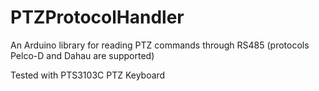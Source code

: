 # PTZProtocolHandler

An Arduino library for reading PTZ commands through RS485 (protocols Pelco-D and Dahau are supported)

Tested with PTS3103C PTZ Keyboard
